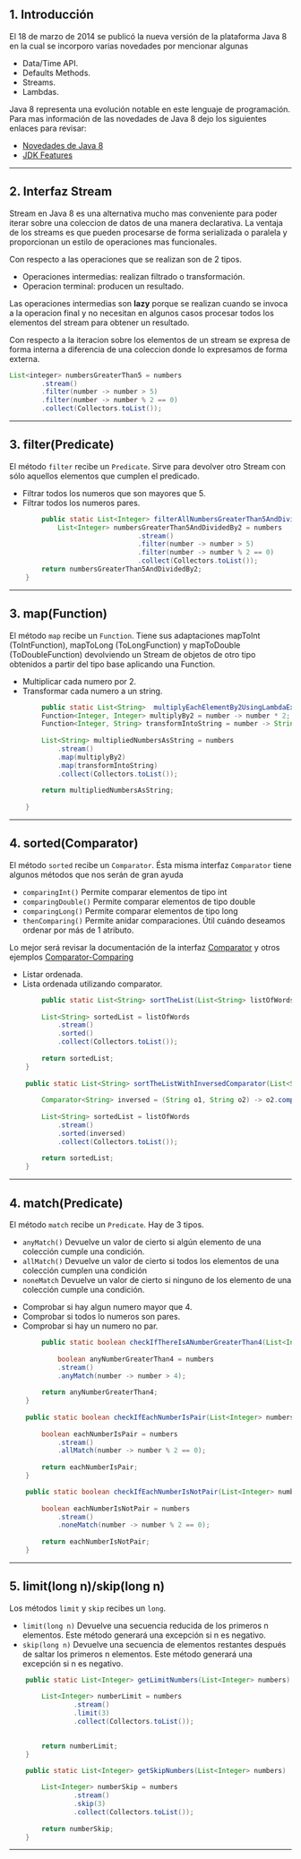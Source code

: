 
## 1. Introducción
El 18 de marzo de 2014 se publicó la nueva versión de la plataforma Java 8 en la cual se incorporo varias novedades por mencionar algunas
 
 * Data/Time API.
 * Defaults Methods.
 * Streams.
 * Lambdas.

Java 8 representa una evolución notable en este lenguaje de programación. Para mas información de las novedades de Java 8 dejo los siguientes enlaces para revisar:

 * [Novedades de Java 8](http://www.oracle.com/technetwork/java/javase/8-whats-new-2157071.html)
 * [JDK Features](http://openjdk.java.net/projects/jdk8/features#126)

---

## 2. Interfaz Stream
Stream en Java 8 es una alternativa mucho mas conveniente para poder iterar sobre una coleccion de datos de una manera declarativa. La ventaja de los streams es que pueden procesarse de forma serializada o paralela y proporcionan un estilo de operaciones mas funcionales.

Con respecto a las operaciones que se realizan son de 2 tipos.
 * Operaciones intermedias: realizan filtrado o transformación. 
 * Operacion terminal: producen un resultado.

Las operaciones intermedias son **lazy** porque se realizan cuando se invoca a la operacion final y  no necesitan en algunos casos procesar todos los elementos del stream para obtener un resultado.

Con respecto a la iteracion sobre los elementos de un stream se expresa de forma interna a diferencia de una coleccion donde lo expresamos de forma externa. 

```java
List<integer> numbersGreaterThan5 = numbers
        .stream()
        .filter(number -> number > 5)
        .filter(number -> number % 2 == 0)
        .collect(Collectors.toList());
```
---

## 3. filter(Predicate)
El método ``filter`` recibe un ``Predicate``. Sirve para devolver otro Stream con sólo aquellos elementos que cumplen el predicado.
 * Filtrar todos los numeros que son mayores que 5.
 * Filtrar todos los numeros pares.

```java
        public static List<Integer> filterAllNumbersGreaterThan5AndDividedBy2(List<Integer> numbers) {
	        List<Integer> numbersGreaterThan5AndDividedBy2 = numbers
                                .stream()
                                .filter(number -> number > 5)
                                .filter(number -> number % 2 == 0)
                                .collect(Collectors.toList());
		return numbersGreaterThan5AndDividedBy2;
	}
```
---

## 3. map(Function)
El método ``map`` recibe un ``Function``. Tiene sus adaptaciones mapToInt (ToIntFunction), mapToLong (ToLongFunction) y mapToDouble (ToDoubleFunction)  devolviendo un Stream de objetos de otro tipo obtenidos a partir del tipo base aplicando una Function. 
 * Multiplicar cada numero por 2.
 * Transformar cada numero a un string.

```java
        public static List<String>  multiplyEachElementBy2UsingLambdaExpression(List<Integer> numbers) {
	    Function<Integer, Integer> multiplyBy2 = number -> number * 2;
	    Function<Integer, String> transformIntoString = number -> String.valueOf(number);
	 
	    List<String> multipliedNumbersAsString = numbers
	        .stream()
	        .map(multiplyBy2)
	        .map(transformIntoString)
	        .collect(Collectors.toList());
	 
	    return multipliedNumbersAsString;
	
	}
```
---

## 4. sorted(Comparator)
El método ``sorted`` recibe un ``Comparator``. Ésta misma interfaz ``Comparator`` tiene algunos métodos que nos serán de gran ayuda

- ``comparingInt()`` Permite comparar elementos de tipo int
- ``comparingDouble()`` Permite comparar elementos de tipo double
- ``comparingLong()`` Permite comparar elementos de tipo long
- ``thenComparing()`` Permite anidar comparaciones. Útil cuándo deseamos ordenar por más de 1 atributo.

Lo mejor será revisar la documentación de la interfaz [Comparator](https://docs.oracle.com/javase/8/docs/api/java/util/Comparator.html) y otros ejemplos [Comparator-Comparing](http://www.baeldung.com/java-8-comparator-comparing)

 * Listar ordenada.
 * Lista ordenada utilizando comparator.

```java
        public static List<String> sortTheList(List<String> listOfWords)  {
	    
	    List<String> sortedList = listOfWords
	        .stream()
	        .sorted()
	        .collect(Collectors.toList());
	 
	    return sortedList;
	}
	
	public static List<String> sortTheListWithInversedComparator(List<String> listOfWords)  {
	    
	    Comparator<String> inversed = (String o1, String o2) -> o2.compareTo(o1);
	 
	    List<String> sortedList = listOfWords
	        .stream()
	        .sorted(inversed)
	        .collect(Collectors.toList());
	 
	    return sortedList;
	}

```
---

## 4. match(Predicate)
El método ``match`` recibe un ``Predicate``. Hay de 3 tipos.
- ``anyMatch()`` Devuelve un valor de cierto si algún elemento de una colección cumple una condición.
- ``allMatch()`` Devuelve un valor de cierto si todos los elementos de una colección cumplen una condición
- ``noneMatch``  Devuelve un valor de cierto si ninguno de los elemento de una colección cumple una condición.

 * Comprobar si hay algun numero mayor que 4.
 * Comprobar si todos lo numeros son pares.
 * Comprobar si hay un numero no par.
 

```java
        public static boolean checkIfThereIsANumberGreaterThan4(List<Integer> numbers)  {
            
            boolean anyNumberGreaterThan4 = numbers
	        .stream()
	        .anyMatch(number -> number > 4);
	 
	    return anyNumberGreaterThan4;
	}
	
	public static boolean checkIfEachNumberIsPair(List<Integer> numbers)  {
	 
	    boolean eachNumberIsPair = numbers
	        .stream()
	        .allMatch(number -> number % 2 == 0);
	 
	    return eachNumberIsPair;
	}

	public static boolean checkIfEachNumberIsNotPair(List<Integer> numbers)  {
	    
	    boolean eachNumberIsNotPair = numbers
	        .stream()
	        .noneMatch(number -> number % 2 == 0);
	 
	    return eachNumberIsNotPair;
	}

```
---

## 5. limit(long n)/skip(long n)
Los métodos ``limit`` y ``skip`` recibes un ``long``.
- ``limit(long n)`` Devuelve una secuencia reducida de los primeros n elementos. Este método generará una excepción si n es negativo.
- ``skip(long n)`` Devuelve una secuencia de elementos restantes después de saltar los primeros n elementos. Este método generará una excepción si n es negativo.


```java
    public static List<Integer> getLimitNumbers(List<Integer> numbers)  {
	    
		List<Integer> numberLimit = numbers
				.stream()
				.limit(3)
				.collect(Collectors.toList());

	 
	    return numberLimit;
	}

	public static List<Integer> getSkipNumbers(List<Integer> numbers)  {
	    
		List<Integer> numberSkip = numbers
				.stream()
				.skip(3)
				.collect(Collectors.toList());
	 
	    return numberSkip;
	}

```
---

